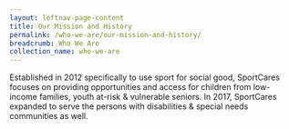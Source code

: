 ```yaml
---
layout: leftnav-page-content
title: Our Mission and History
permalink: /who-we-are/our-mission-and-history/
breadcrumb: Who We Are
collection_name: who-we-are
---
```


Established in 2012 specifically to use sport for social good, SportCares focuses on providing opportunities and access for children from low-income families, youth at-risk & vulnerable seniors.  In 2017, SportCares expanded to serve the persons with disabilities & special needs communities as well.

